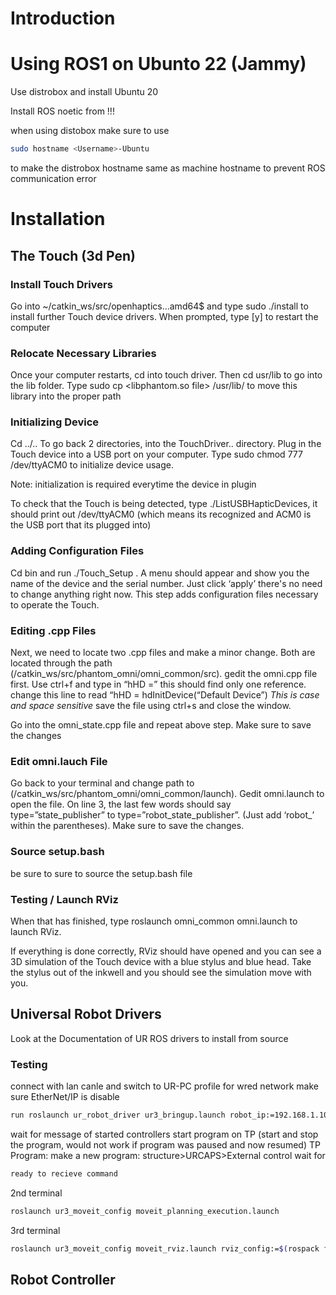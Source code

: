 # Introduction


# Using ROS1 on Ubunto 22 (Jammy)

Use distrobox and install Ubuntu 20

Install ROS noetic from <add link>!!!

when using distobox make sure to use
```bash
sudo hostname <Username>-Ubuntu
```
to make the distrobox hostname same as machine hostname to prevent ROS communication error

# Installation

## The Touch (3d Pen)
### Install Touch Drivers
Go into ~/catkin_ws/src/openhaptics…amd64$ and type sudo ./install to install further Touch device drivers. When prompted, type [y] to restart the computer

### Relocate Necessary Libraries
Once your computer restarts, cd into touch driver. Then cd usr/lib to go into the lib folder. Type sudo cp <libphantom.so file> /usr/lib/ to move this library into the proper path

### Initializing Device
Cd ../.. To go back 2 directories, into the TouchDriver.. directory. Plug in the Touch device into a USB port on your computer. Type sudo chmod 777 /dev/ttyACM0 to initialize device usage.

Note: initialization is required everytime the device in plugin

 To check that the Touch is being detected, type ./ListUSBHapticDevices, it should print out /dev/ttyACM0 (which means its recognized and ACM0 is the USB port that its plugged into)

 ### Adding Configuration Files
 Cd bin and run ./Touch_Setup . A menu should appear and show you the name of the device and the serial number. Just click ‘apply’ there's no need to change anything right now. This step adds configuration files necessary to operate the Touch.

 ### Editing .cpp Files
 Next, we need to locate two .cpp files and make a minor change. Both are located through the path (/catkin_ws/src/phantom_omni/omni_common/src). gedit the omni.cpp file first. Use ctrl+f and type in “hHD =” this should find only one reference. change this line to read “hHD = hdInitDevice(“Default Device”) *This is case and space sensitive* save the file using ctrl+s and close the window.

 Go into the omni_state.cpp file and repeat above step. Make sure to save the changes

 ### Edit omni.lauch File
 Go back to your terminal and change path to (/catkin_ws/src/phantom_omni/omni_common/launch). Gedit omni.launch to open the file. On line 3, the last few words should say type=”state_publisher” to type=”robot_state_publisher”. (Just add ‘robot_’ within the parentheses). Make sure to save the changes.

 ### Source setup.bash
 be sure to sure to source the setup.bash file

### Testing / Launch RViz
When that has finished, type roslaunch omni_common omni.launch to launch RViz.

If everything is done correctly, RViz should have opened and you can see a 3D simulation of the Touch device with a blue stylus and blue head. Take the stylus out of the inkwell and you should see the simulation move with you.

## Universal Robot Drivers
Look at the Documentation of UR ROS drivers to install from source

### Testing
connect with lan canle and switch to UR-PC profile for wred network
make sure EtherNet/IP is disable
```bash
run roslaunch ur_robot_driver ur3_bringup.launch robot_ip:=192.168.1.102
```

wait for message of started controllers
start program on TP
(start and stop the program, would not work if program was paused and now resumed)
TP Program: make a new program:
	structure>URCAPS>External control
wait for
```bash
ready to recieve command
```

2nd terminal
```bash
roslaunch ur3_moveit_config moveit_planning_execution.launch
```

3rd terminal
```bash
roslaunch ur3_moveit_config moveit_rviz.launch rviz_config:=$(rospack find ur3_moveit_config)/launch/moveit.rviz
```

## Robot Controller
